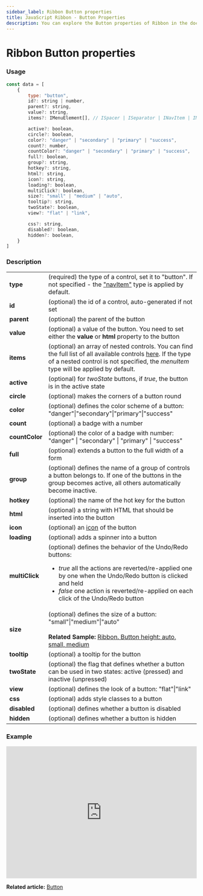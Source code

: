 ```yaml
---
sidebar_label: Ribbon Button properties
title: JavaScript Ribbon - Button Properties 
description: You can explore the Button properties of Ribbon in the documentation of the DHTMLX JavaScript UI library. Browse developer guides and API reference, try out code examples and live demos, and download a free 30-day evaluation version of DHTMLX Suite.
---
```


# Ribbon Button properties

### Usage

~~~js
const data = [
	{
		type: "button",
		id?: string | number,
		parent?: string,
		value?: string,
		items?: IMenuElement[], // ISpacer | ISeparator | INavItem | IMenuItem | ICustomHTML

		active?: boolean,
		circle?: boolean,
		color?: "danger" | "secondary" | "primary" | "success",
		count?: number,
		countColor?: "danger" | "secondary" | "primary" | "success",
		full?: boolean,
		group?: string,
		hotkey?: string,
		html?: string,
		icon?: string,
		loading?: boolean,
		multiClick?: boolean,
		size?: "small" | "medium" | "auto",
		tooltip?: string,
		twoState?: boolean,
		view?: "flat" | "link",

		css?: string,
		disabled?: boolean,
		hidden?: boolean,
	}
]
~~~

### Description

<table>
	<tbody>
        <tr>
			<td><b>type</b></td>
			<td>(required) the type of a control, set it to "button". If not specified - the <a href="../../navitem">"navItem"</a> type is applied by default. </td>
		</tr>
        <tr>
			<td><b>id</b></td>
			<td>(optional) the id of a control, auto-generated if not set </td>
		</tr>
		<tr>
			<td><b>parent</b></td>
			<td>(optional) the parent of the button</td>
		</tr>
		<tr>
			<td><b>value</b></td>
			<td>(optional) a value of the button. You need to set either the <b>value</b> or <b>html</b> property to the button</td>
		</tr>
		<tr>
			<td><b>items</b></td>
			<td>(optional) an array of nested controls. You can find the full list of all available controls <a href="../../../menu/configuring_menu_items">here</a>. If the type of a nested control is not specified, the <i>menuItem</i> type will be applied by default. </td>
		</tr>
		<tr>
			<td><b>active</b></td>
			<td>(optional) for <i>twoState</i> buttons, if <i>true</i>, the button is in the active state</td>
		</tr>
        <tr>
			<td><b>circle</b></td>
			<td>(optional) makes the corners of a button round</td>
		</tr>
        <tr>
			<td><b>color</b></td>
			<td>(optional) defines the color scheme of a button: "danger"|"secondary"|"primary"|"success"</td>
		</tr>
		<tr>
			<td><b>count</b></td>
			<td>(optional) a badge with a number</td>
		</tr>
        <tr>
			<td><b>countColor</b></td>
			<td>(optional) the color of a badge with number: "danger" | "secondary" | "primary" | "success" </td>
		</tr>
        <tr>
			<td><b>full</b></td>
			<td>(optional) extends a button to the full width of a form</td>
		</tr>
		<tr>
			<td><b>group</b></td>
			<td>(optional) defines the name of a group of controls a button belongs to. If one of the buttons in the group becomes active, all others automatically become inactive.</td>
		</tr>
        <tr>
			<td><b>hotkey</b></td>
			<td>(optional) the name of the hot key for the button</td>
		</tr>
		<tr>
			<td><b>html</b></td>
			<td>(optional) a string with HTML that should be inserted into the button</td>
		</tr>
		<tr>
			<td><b>icon</b></td>
			<td>(optional) an <a href="../../customization">icon</a> of the button</td>
		</tr>
        <tr>
			<td><b>loading</b></td>
			<td>(optional) adds a spinner into a button</td>
		</tr>
		<tr>
			<td><b>multiClick</b></td>
			<td>(optional) defines the behavior of the Undo/Redo buttons:
            <ul>
                <li><i>true</i> all the actions are reverted/re-applied one by one when the Undo/Redo button is clicked and held</li>
                <li><i>false</i> one action is reverted/re-applied on each click of the Undo/Redo button</li>
            </ul>
            </td>
		</tr>
        <tr>
			<td><b>size</b></td>
			<td>(optional) defines the size of a button: "small"|"medium"|"auto" <br/>
			<br><b>Related Sample: </b><a href="https://snippet.dhtmlx.com/1ayiafd1" target="_blank">Ribbon. Button height: auto, small, medium</a>
            </td>
		</tr>
		<tr>
			<td><b>tooltip</b></td>
			<td>(optional) a tooltip for the button</td>
		</tr>
		<tr>
			<td><b>twoState</b></td>
			<td>(optional) the flag that defines whether a button can be used in two states: active (pressed) and inactive (unpressed)</td>
		</tr>
        <tr>
			<td><b>view</b></td>
			<td>(optional) defines the look of a button: "flat"|"link"</td>
		</tr>
		<tr>
			<td><b>css</b></td>
			<td>(optional) adds style classes to a button </td>
		</tr>
		<tr>
			<td><b>disabled</b></td>
			<td>(optional) defines whether a button is disabled</td>
		</tr>
		<tr>
			<td><b>hidden</b></td>
			<td>(optional) defines whether a button is hidden</td>
		</tr>
    </tbody>
</table>

### Example

<iframe src="https://snippet.dhtmlx.com/trli6sq7?mode=js" frameborder="0" class="snippet_iframe" width="100%" height="350"></iframe>

**Related article:** [Button](ribbon/button.md)